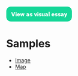 <a href="https://essays.juncture-digital.org"><img src="/images/ve-button.png"></a>

<param ve-config title="Sample essays" banner="/images/header.jpg">

# Samples

- [Image](simple-image)
- [Map](simple-map)
